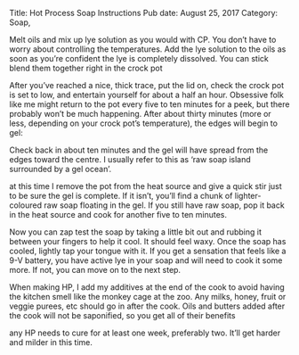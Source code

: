 Title: Hot Process Soap Instructions
Pub date: August 25, 2017
Category: Soap, 

Melt oils and mix up lye solution as you would with CP. You don’t have to worry about controlling the temperatures. Add the lye solution to the oils as soon as you’re confident the lye is completely dissolved. You can stick blend them together right in the crock pot

After you’ve reached a nice, thick trace, put the lid on, check the crock pot is set to low, and entertain yourself for about a half an hour. Obsessive folk like me might return to the pot every five to ten minutes for a peek, but there probably won’t be much happening. After about thirty minutes (more or less, depending on your crock pot’s temperature), the edges will begin to gel:

Check back in about ten minutes and the gel will have spread from the edges toward the centre. I usually refer to this as ‘raw soap island surrounded by a gel ocean’.

at this time I remove the pot from the heat source and give a quick stir just to be sure the gel is complete. If it isn’t, you’ll find a chunk of lighter-coloured raw soap floating in the gel. If you still have raw soap, pop it back in the heat source and cook for another five to ten minutes.

Now you can zap test the soap by taking a little bit out and rubbing it between your fingers to help it cool. It should feel waxy. Once the soap has cooled, lightly tap your tongue with it. If you get a sensation that feels like a 9-V battery, you have active lye in your soap and will need to cook it some more. If not, you can move on to the next step.

When making HP, I add my additives at the end of the cook to avoid having the kitchen smell like the monkey cage at the zoo. Any milks, honey, fruit or veggie purees, etc should go in after the cook. Oils and butters added after the cook will not be saponified, so you get all of their benefits

any HP needs to cure for at least one week, preferably two. It’ll get harder and milder in this time.